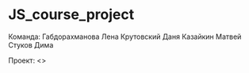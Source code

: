 # JS_course_project
Команда:
Габдорахманова Лена
Крутовский Даня
Казайкин Матвей
Стуков Дима

Проект:
<<EMPTY SPACE FOR OUR TOP SECRET PROJECT>>
